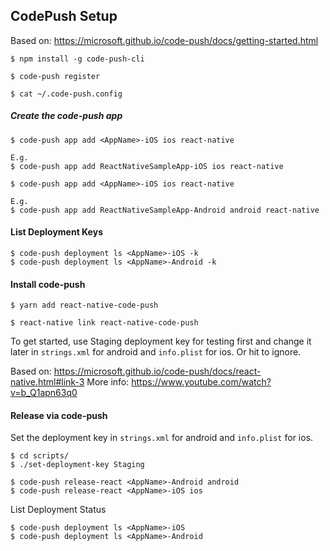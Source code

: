 ## CodePush Setup

Based on: https://microsoft.github.io/code-push/docs/getting-started.html

```
$ npm install -g code-push-cli
```

```
$ code-push register
```

```
$ cat ~/.code-push.config
```

##### Create the code-push app
```
$ code-push app add <AppName>-iOS ios react-native

E.g.
$ code-push app add ReactNativeSampleApp-iOS ios react-native
```

```
$ code-push app add <AppName>-iOS ios react-native

E.g.
$ code-push app add ReactNativeSampleApp-Android android react-native
```

#### List Deployment Keys
```
$ code-push deployment ls <AppName>-iOS -k
$ code-push deployment ls <AppName>-Android -k
```

#### Install code-push
```
$ yarn add react-native-code-push
```

```
$ react-native link react-native-code-push
```
To get started, use Staging deployment key for testing first and change it later in `strings.xml` for android and `info.plist` for ios.
Or hit <ENTER> to ignore.

Based on: https://microsoft.github.io/code-push/docs/react-native.html#link-3
More info: https://www.youtube.com/watch?v=b_Q1apn63q0

#### Release via code-push

Set the deployment key in `strings.xml` for android and `info.plist` for ios.
```
$ cd scripts/
$ ./set-deployment-key Staging
```

```
$ code-push release-react <AppName>-Android android
$ code-push release-react <AppName>-iOS ios
```

List Deployment Status
```
$ code-push deployment ls <AppName>-iOS
$ code-push deployment ls <AppName>-Android
```


